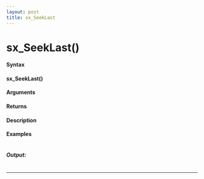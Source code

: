 ```yaml
---
layout: post
title: sx_SeekLast
---
```


# sx_SeekLast()


#### Syntax

#### sx_SeekLast()

#### Arguments

#### Returns

#### Description

#### Examples

```

```

##### Output:

```

```

---